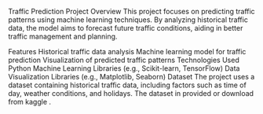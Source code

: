 Traffic Prediction Project
Overview
This project focuses on predicting traffic patterns using machine learning techniques. By analyzing historical traffic data, the model aims to forecast future traffic conditions, aiding in better traffic management and planning.

Features
Historical traffic data analysis
Machine learning model for traffic prediction
Visualization of predicted traffic patterns
Technologies Used
Python
Machine Learning Libraries (e.g., Scikit-learn, TensorFlow)
Data Visualization Libraries (e.g., Matplotlib, Seaborn)
Dataset
The project uses a dataset containing historical traffic data, including factors such as time of day, weather conditions, and holidays. The dataset in provided or download from kaggle .
